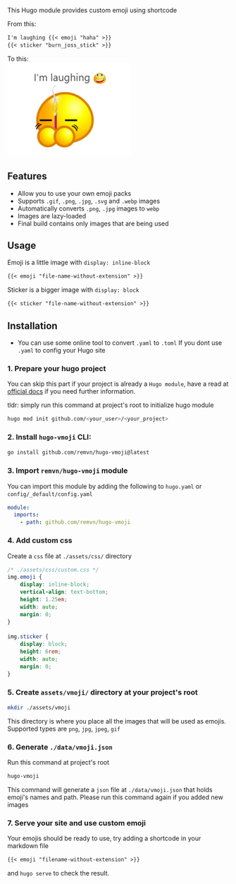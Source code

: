 This Hugo module provides custom emoji using shortcode 

From this: 
```markdown
I'm laughing {{< emoji "haha" >}}
{{< sticker "burn_joss_stick" >}}
```

To this:  
![Example](images/example.png) 

## Features 

- Allow you to use your own emoji packs
- Supports `.gif`, `.png`, `.jpg`, `.svg` and `.webp` images
- Automatically converts `.png`, `.jpg` images to `webp`
- Images are lazy-loaded
- Final build contains only images that are being used

## Usage

Emoji is a little image with `display: inline-block`
```markdown
{{< emoji "file-name-without-extension" >}}
```

Sticker is a bigger image with `display: block` 
```markdown
{{< sticker "file-name-without-extension" >}}
```

## Installation

- You can use some online tool to convert `.yaml` to `.toml`
If you dont use `.yaml` to config your Hugo site

### 1. Prepare your hugo project 

You can skip this part if your project is already a `Hugo module`, have a
read at [official docs](https://gohugo.io/hugo-modules/use-modules/) if you
need further information.

tldr: simply run this command at project's root to initialize hugo module
```bash 
hugo mod init github.com/<your_user>/<your_project>
```

### 2. Install `hugo-vmoji` CLI:

```bash
go install github.com/remvn/hugo-vmoji@latest
```

### 3. Import `remvn/hugo-vmoji` module

You can import this module by adding the following to `hugo.yaml`
or `config/_default/config.yaml`

```yaml
module:
  imports:
    - path: github.com/remvn/hugo-vmoji
```

### 4. Add custom css 

Create a `css` file at `./assets/css/` directory

```css
/* ./assets/css/custom.css */
img.emoji {
    display: inline-block;
    vertical-align: text-bottom;
    height: 1.25em;
    width: auto;
    margin: 0;
}

img.sticker {
    display: block;
    height: 6rem;
    width: auto;
    margin: 0;
}
```

### 5. Create `assets/vmoji/` directory at your project's root

```bash
mkdir ./assets/vmoji
```
This directory is where you place all the images that will be used as emojis.
Supported types are `png`, `jpg`, `jpeg`, `gif` 

### 6. Generate `./data/vmoji.json`

Run this command at project's root
```bash
hugo-vmoji
```
This command will generate a `json` file at `./data/vmoji.json`
that holds emoji's names and path. Please run this command again 
if you added new images

### 7. Serve your site and use custom emoji

Your emojis should be ready to use, try adding a shortcode in your markdown
file 
```markdown
{{< emoji "filename-without-extension" >}}
```
and `hugo serve` to check the result.
